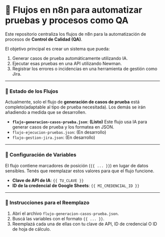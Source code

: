 # 🤖 Flujos en n8n para automatizar pruebas y procesos como QA

Este repositorio centraliza los flujos de n8n para la automatización de procesos de **Control de Calidad (QA)**.

El objetivo principal es crear un sistema que pueda:
1.  Generar casos de prueba automáticamente utilizando IA.
2.  Ejecutar esas pruebas en una API utilizando Newman.
3.  Registrar los errores o incidencias en una herramienta de gestión como Jira.

---

### **🚀 Estado de los Flujos**

Actualmente, solo el flujo de **generación de casos de prueba** está completo(adaptable al tipo de prueba necesitada). Los demás se irán añadiendo a medida que se desarrollen.

* **`flujo-generacion-casos-prueba.json`**: **(Listo)** Este flujo usa IA para generar casos de prueba y los formatea en JSON.
* `flujo-ejecucion-pruebas.json`: (En desarrollo)
* `flujo-gestion-jira.json`: (En desarrollo)

---

### **🔑 Configuración de Variables**

El flujo contiene marcadores de posición (`{{ ... }}`) en lugar de datos sensibles. Tenés que reemplazar estos valores para que el flujo funcione.

* **Clave de API de IA**: `{{ TU_CLAVE }}`
* **ID de la credencial de Google Sheets**: `{{ MI_CREDENCIAL_ID }}`

---

### **📝 Instrucciones para el Reemplazo**

1.  Abrí el archivo `flujo-generacion-casos-prueba.json`.
2.  Buscá las variables con el formato `{{ ... }}`.
3.  Reemplazá cada una de ellas con tu clave de API, ID de credencial O ID de hoja de cálculo.
